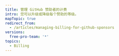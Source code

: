 ```yaml
---
title: 管理 GitHub 赞助者的计费
intro: 您可以升级或降级每个赞助的等级。
mapTopic: true
redirect_from:
  - /articles/managing-billing-for-github-sponsors
versions:
  free-pro-team: '*'
topics:
  - Billing
---
```


